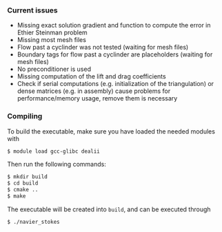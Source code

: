 ### Current issues
- Missing exact solution gradient and function to compute the error in Ethier Steinman problem
- Missing most mesh files
- Flow past a cyclinder was not tested (waiting for mesh files)
- Boundary tags for flow past a cyclinder are placeholders (waiting for mesh files)
- No preconditioner is used
- Missing computation of the lift and drag coefficients
- Check if serial computations (e.g. initialization of the triangulation) or dense matrices (e.g. in assembly) cause problems for performance/memory usage, remove them is necessary

### Compiling
To build the executable, make sure you have loaded the needed modules with
```bash
$ module load gcc-glibc dealii
```
Then run the following commands:
```bash
$ mkdir build
$ cd build
$ cmake ..
$ make
```
The executable will be created into `build`, and can be executed through
```bash
$ ./navier_stokes
```